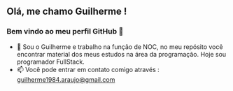 ## Olá, me chamo Guilherme ! 
### Bem vindo ao meu perfil GitHub 👋

- 🌱 Sou o Guilherme e trabalho na função de NOC, no meu repósito você encontrar material dos meus estudos na área da programação. Hoje sou programador FullStack.
- 📫 Você pode entrar em contato comigo através : guilherme1984.araujo@gmail.com

<!--
**Guilherme19884/Guilherme19884** is a ✨ _special_ ✨ repository because its `README.md` (this file) appears on your GitHub profile.

Here are some ideas to get you started:

- 🔭 I’m currently working on ...
- 🌱 I’m currently learning ...
- 👯 I’m looking to collaborate on ...
- 🤔 I’m looking for help with ...
- 💬 Ask me about ...
- 📫 How to reach me: ...
- 😄 Pronouns: ...
- ⚡ Fun fact: ...
-->
